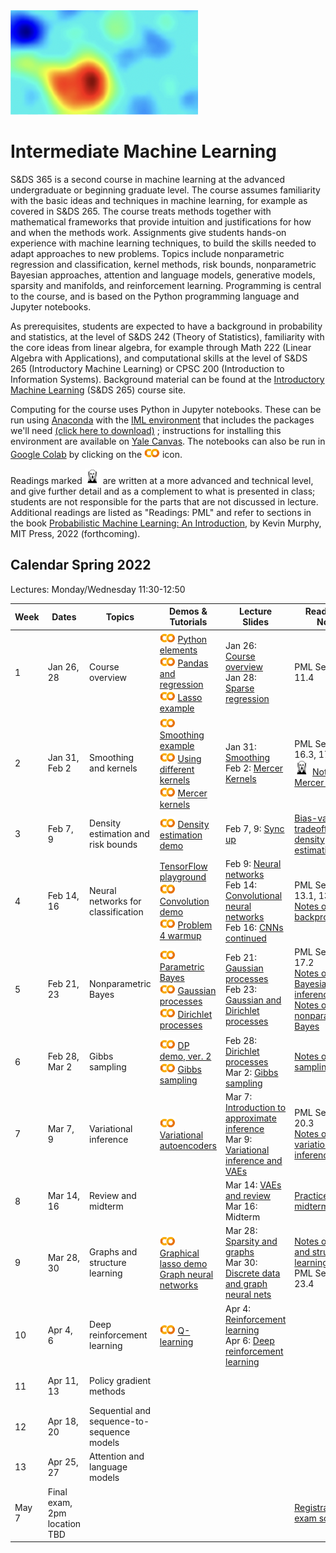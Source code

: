 <head>
  <title> Intermediate Machine Learning </title>
  <link rel="stylesheet" href="theme/css/main.css" />
  <link rel="shortcut icon" type="image/x-icon" href="favicon.ico?">
</head>


<img src="./heatmap2.png" width="300" align="bottom">

Intermediate Machine Learning
===============================

S&DS 365 is a second course in machine learning at the advanced undergraduate or beginning graduate level. The course assumes familiarity with the basic ideas and techniques in machine learning, for example as covered in S&DS 265. The course treats methods together with mathematical frameworks that provide intuition and justifications for how and when the methods work. Assignments give students hands-on experience with machine learning techniques, to build the skills needed to adapt  approaches to new problems. Topics include nonparametric regression and classification, kernel methods, risk bounds, nonparametric Bayesian approaches, attention and language models, generative models, sparsity and manifolds, and reinforcement learning. Programming is central to the course, and is based on the Python programming language and Jupyter notebooks.

As prerequisites, students are expected to have a background in probability and statistics, at the level of S&DS 242 (Theory of Statistics), familiarity with the core ideas from linear algebra, for example through Math 222 (Linear Algebra with Applications), and computational skills at the level of S&DS 265 (Introductory Machine Learning) or CPSC 200 (Introduction to Information Systems). Background material can be found at the
[Introductory Machine Learning](http://introml.ydata123.org) (S&DS 265)  course site.


Computing for the course uses Python in Jupyter notebooks. These can be run using [Anaconda](https://www.anaconda.com/products/individual) with the [IML environment](https://raw.githubusercontent.com/YData123/sds365-sp22/main/env/IML_env.yml) that includes the packages we'll need <a href="https://raw.githubusercontent.com/YData123/sds365-sp22/main/env/IML_env.zip" download>(click here to download)</a>
; instructions for installing this environment are available on [Yale Canvas](https://canvas.yale.edu).  The notebooks can also be run in [Google Colab](https://colab.research.google.com) by clicking on the [<img width="25" src="colab.svg">](https://colab.research.google.com) icon.

Readings marked <img width="25" src="scream.png"> are written at a more advanced and technical level, and give further detail and as a complement to what is presented in class; students are not responsible for the parts that are not discussed in lecture. Additional readings are listed as "Readings: PML" and refer to sections in the book [Probabilistic Machine Learning: An Introduction](https://probml.github.io/pml-book/book1.html), by Kevin Murphy, MIT Press, 2022 (forthcoming).

Calendar Spring 2022
---
Lectures: Monday/Wednesday 11:30-12:50


Week | Dates |  Topics | Demos & Tutorials |  Lecture Slides | Readings & Notes | Assignments & Exams
----------- | ----------- | ------------- | ------------ | ------------- | ------------- | -----------
1 | Jan 26, 28 |    Course overview |  [<img width="25" src="colab.svg">](https://colab.research.google.com/github/YData123/sds265-fa21/blob/master/demos/python/python-elements.ipynb) [Python elements](https://github.com/YData123/sds265-fa21/raw/main/demos/python/python-elements.zip)  <br>  [<img width="25" src="colab.svg">](https://colab.research.google.com/github/YData123/sds265-fa21/blob/master/demos/covid-trends/covid-trends.ipynb) [Pandas and regression](https://github.com/YData123/sds265-fa21/raw/main/demos/covid-trends/covid-trends.zip) <br> [<img width="25" src="colab.svg">](https://colab.research.google.com/github/YData123/sds365-sp22/blob/master/demos/lasso/lasso-example.ipynb) [Lasso example](https://github.com/YData123/sds365-sp22/raw/main/demos/lasso/lasso-example.zip)  | Jan 26: [Course overview](https://github.com/YData123/sds365-sp22/raw/main/lectures/lecture-jan-26.pdf) <br> Jan 28: [Sparse regression](https://github.com/YData123/sds365-sp22/raw/main/lectures/lecture-jan-28.pdf) | PML Section 11.4  |
2 | Jan 31, Feb 2 | Smoothing and kernels |  [<img width="25" src="colab.svg">](https://colab.research.google.com/github/YData123/sds365-sp22/blob/master/demos/smoothing/smoothing-demo.ipynb) [Smoothing example](https://github.com/YData123/sds365-sp22/raw/main/demos/smoothing/smoothing-demo.zip) <br> [<img width="25" src="colab.svg">](https://colab.research.google.com/github/YData123/sds365-sp22/blob/master/demos/smoothing/smoothing-demo2.ipynb) [Using different kernels](https://github.com/YData123/sds365-sp22/raw/main/demos/smoothing/smoothing-demo2.zip) <br> [<img width="25" src="colab.svg">](https://colab.research.google.com/github/YData123/sds365-sp22/blob/master/demos/mercer_kernels/mercer-kernel-demo.ipynb) [Mercer kernels](https://github.com/YData123/sds365-sp22/raw/main/demos/mercer_kernels/mercer-kernel-demo.zip) | Jan 31: [Smoothing](https://github.com/YData123/sds365-sp22/raw/main/lectures/lecture-jan-31.pdf) <br> Feb 2: [Mercer Kernels](https://github.com/YData123/sds365-sp22/raw/main/lectures/lecture-feb-2.pdf) <br> | PML Sections 16.3, 17.1 <br> <img width="25" src="scream.png"> [Notes on Mercer kernels](https://github.com/YData123/sds365-sp22/raw/main/notes/mercer-kernels.pdf)|
3 | Feb 7, 9 | Density estimation and risk bounds  | [<img width="25" src="colab.svg">](https://colab.research.google.com/github/YData123/sds365-sp22/blob/master/demos/smoothing/smoothing-demo3.ipynb) [Density estimation demo](https://github.com/YData123/sds365-sp22/raw/main/demos/smoothing/smoothing-demo3.zip)  | Feb 7, 9: [Sync up](https://github.com/YData123/sds365-sp22/raw/main/lectures/lecture-feb-7.pdf) | [Bias-variance tradeoff for density estimation](https://github.com/YData123/sds365-sp22/raw/main/notes/kernel-bias-variance.pdf) |  Feb 9: [<img width="25" src="colab.svg">](https://colab.research.google.com/github/YData123/sds365-sp22/blob/master/assignments/assn1/assn1.ipynb) [Assn1 out](https://github.com/YData123/sds365-sp22/raw/main/assignments/assn1/assn1.zip)
4 | Feb 14, 16 | Neural networks for classification | [TensorFlow playground](https://playground.tensorflow.org/) <br> [<img width="25" src="colab.svg">](https://colab.research.google.com/github/YData123/sds365-sp22/blob/master/demos/convolution/convolve_demo.ipynb) [Convolution demo](https://github.com/YData123/sds365-sp22/raw/main/demos/convolution/convolve_demo.zip) <br> [<img width="25" src="colab.svg">](https://colab.research.google.com/github/YData123/sds365-sp22/blob/master/demos/convolution/brain-food.ipynb) [Problem 4 warmup](https://github.com/YData123/sds365-sp22/raw/main/demos/convolution/brain-food.zip) | Feb 9: [Neural networks](https://github.com/YData123/sds365-sp22/raw/main/lectures/lecture-feb-9.pdf) <br> Feb 14: [Convolutional neural networks](https://github.com/YData123/sds365-sp22/raw/main/lectures/lecture-feb-14.pdf) <br> Feb 16: [CNNs continued](https://github.com/YData123/sds365-sp22/raw/main/lectures/lecture-feb-16.pdf) | PML Sections 13.1, 13.2 <br> [Notes on backpropagation](https://github.com/YData123/sds265-fa21/raw/main/notes/backprop.pdf) | Feb 16: [Quiz 1](https://yale.instructure.com/courses/76095/quizzes/51447)
5 | Feb 21, 23 | Nonparametric Bayes | [<img width="25" src="colab.svg">](https://colab.research.google.com/github/YData123/sds265-fa21/blob/master/demos/bayes/bayes.ipynb) [Parametric Bayes](https://github.com/YData123/sds265-fa21/raw/main/demos/bayes/bayes.zip) <br>  [<img width="25" src="colab.svg">](https://colab.research.google.com/github/YData123/sds365-sp22/blob/master/demos/gaussian_processes/gp_demo.ipynb) [Gaussian processes](https://github.com/YData123/sds365-sp22/raw/main/demos/gaussian_processes/gp_demo.zip) <br> [<img width="25" src="colab.svg">](https://colab.research.google.com/github/YData123/sds365-sp22/blob/master/demos/dirichlet_processes/dp_demo.ipynb) [Dirichlet processes](https://github.com/YData123/sds365-sp22/raw/main/demos/dirichlet_processes/dp_demo.zip) |  Feb 21: [Gaussian processes](https://github.com/YData123/sds365-sp22/raw/main/lectures/lecture-feb-21.pdf) <br> Feb 23: [Gaussian and Dirichlet processes](https://github.com/YData123/sds365-sp22/raw/main/lectures/lecture-feb-23.pdf)  | PML Section 17.2 <br> [Notes on Bayesian inference](https://github.com/YData123/sds265-fa21/raw/main/notes/bayes-notes.pdf) <br> [Notes on nonparametric Bayes](https://github.com/YData123/sds365-sp22/raw/main/notes/nonparametric-bayes.pdf) |  Feb 23: Assn 1 in; [<img width="25" src="colab.svg">](https://colab.research.google.com/github/YData123/sds365-sp22/blob/master/assignments/assn2/assn2.ipynb) [Assn2 out](https://github.com/YData123/sds365-sp22/raw/main/assignments/assn2/assn2.zip)
6 | Feb 28, Mar 2 | Gibbs sampling | [<img width="25" src="colab.svg">](https://colab.research.google.com/github/YData123/sds365-sp22/blob/master/demos/dirichlet_processes/dp_demo2.ipynb) [DP demo, ver. 2](https://github.com/YData123/sds365-sp22/raw/main/demos/dirichlet_processes/dp_demo2.zip) <br> [<img width="25" src="colab.svg">](https://colab.research.google.com/github/YData123/sds365-sp22/blob/master/demos/gibbs_sampling/dpm_gibbs.ipynb) [Gibbs sampling](https://github.com/YData123/sds365-sp22/raw/main/demos/gibbs_sampling/dpm_gibs.zip) | Feb 28: [Dirichlet processes](https://github.com/YData123/sds365-sp22/raw/main/lectures/lecture-feb-28.pdf) <br> Mar 2: [Gibbs sampling](https://github.com/YData123/sds365-sp22/raw/main/lectures/lecture-mar-02.pdf)  |  [Notes on Gibbs sampling](https://github.com/YData123/sds365-sp22/raw/main/notes/dpm_gibbs.pdf) | Mar 2: [Quiz 2](https://yale.instructure.com/courses/76095/quizzes/51694)
7 | Mar 7, 9 | Variational inference | [<img width="25" src="colab.svg">](https://colab.research.google.com/github/YData123/sds365-sp22/blob/master/demos/variational/vae_demo.ipynb) [Variational autoencoders](https://github.com/YData123/sds365-sp22/raw/main/demos/variational/vae_demo.zip) | Mar 7: [Introduction to approximate inference](https://github.com/YData123/sds365-sp22/raw/main/lectures/lecture-mar-07.pdf) <br>  Mar 9: [Variational inference and VAEs](https://github.com/YData123/sds365-sp22/raw/main/lectures/lecture-mar-09.pdf) | PML Section 20.3 <br> [Notes on variational inference](https://github.com/YData123/sds365-sp22/raw/main/notes/variational.pdf)  | Mar 9: Assn 2 in
8 | Mar 14, 16 | Review and midterm  | | Mar 14: [VAEs and review](https://github.com/YData123/sds365-sp22/raw/main/lectures/lecture-mar-14.pdf) <br> Mar 16: Midterm | [Practice midterm](https://yale.instructure.com/courses/76095/files/folder/Midterm) | Mar 16: Midterm exam
9 | Mar 28, 30 | Graphs and structure learning | [<img width="25" src="colab.svg">](https://colab.research.google.com/github/YData123/sds365-sp22/blob/master/demos/graphs/glasso_demo.ipynb) [Graphical lasso demo](https://github.com/YData123/sds365-sp22/raw/main/demos/graphs/glasso_demo.zip) <br> [Graph neural networks](https://distill.pub/2021/understanding-gnns/) | Mar 28: [Sparsity and graphs](https://github.com/YData123/sds365-sp22/raw/main/lectures/lecture-mar-28.pdf) <br> Mar 30: [Discrete data and  graph neural nets](https://github.com/YData123/sds365-sp22/raw/main/lectures/lecture-mar-30.pdf) |  [Notes on graphs and structure learning](https://github.com/YData123/sds365-sp22/raw/main/notes/graphs.pdf) <br> PML Section 23.4 | Mar 30: [<img width="25" src="colab.svg">](https://colab.research.google.com/github/YData123/sds365-sp22/blob/master/assignments/assn3/assn3.ipynb) [Assn3 out](https://github.com/YData123/sds365-sp22/raw/main/assignments/assn3/assn3.zip)
10 | Apr 4, 6 | Deep reinforcement learning | [<img width="25" src="colab.svg">](https://colab.research.google.com/github/YData123/sds265-fa21/blob/master/demos/reinforcement-learning/reinforcement-learning.ipynb) [Q-learning](https://github.com/YData123/sds265-fa21/raw/main/demos/reinforcement-learning/reinforcement-learning.zip) |   Apr 4: [Reinforcement learning](https://github.com/YData123/sds365-sp22/raw/main/lectures/lecture-apr-4.pdf) <br> Apr 6: [Deep reinforcement learning](https://github.com/YData123/sds365-sp22/raw/main/lectures/lecture-apr-6.pdf) | | Apr 6: Quiz 3
11 | Apr 11, 13 | Policy gradient methods |  | | | Apr 13: Assn 3 in; Assn 4 out
12 | Apr 18, 20 | Sequential and sequence-to-sequence  models |  | | | Apr 20: Quiz 4
13 | Apr 25, 27 | Attention and language models |  |  | | Apr 27: Assn 4 in
   | May 7  | Final exam, 2pm location TBD | | | | [Registrar: final exam schedule](http://catalog.yale.edu/ycps/final-examination-schedules/)


<div class="classMap">
</div>
